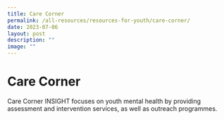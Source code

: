 ```yaml
---
title: Care Corner
permalink: /all-resources/resources-for-youth/care-corner/
date: 2023-07-06
layout: post
description: ""
image: ""
---
```

# Care Corner
Care Corner INSIGHT focuses on youth mental health by providing assessment and intervention services, as well as outreach programmes.
